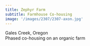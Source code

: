 ```yaml
---
title: Zephyr Farm
subtitle: Farmhouse Co-housing 
image: '/images/2307/2307-axon.jpg'
---
```


Gales Creek, Oregon<br>
Phased co-housing on an organic farm
